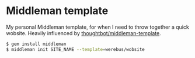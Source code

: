 Middleman template
=================

My personal Middleman template, for when I need to throw together a quick
wobsite. Heavily influenced by [thoughtbot/middleman-template][mt].

```bash
$ gem install middleman
$ middleman init SITE_NAME --template=werebus/wobsite
```

[mt]: https://github.com/thoughtbot/middleman-template
